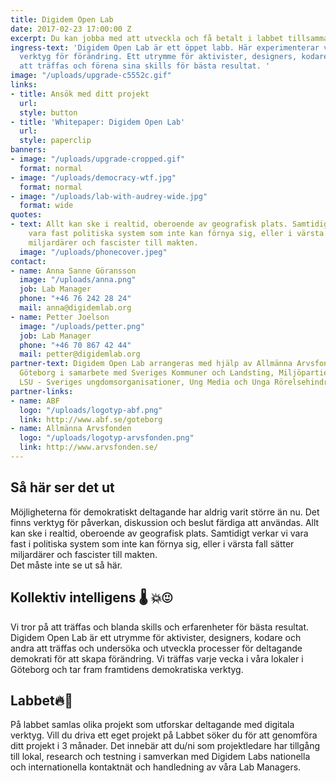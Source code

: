 ```yaml
---
title: Digidem Open Lab
date: 2017-02-23 17:00:00 Z
excerpt: Du kan jobba med att utveckla och få betalt i labbet tillsammans med andra
ingress-text: 'Digidem Open Lab är ett öppet labb. Här experimenterar vi med framtidens
  verktyg för förändring. Ett utrymme för aktivister, designers, kodare och andra
  att träffas och förena sina skills för bästa resultat. '
image: "/uploads/upgrade-c5552c.gif"
links:
- title: Ansök med ditt projekt
  url: 
  style: button
- title: 'Whitepaper: Digidem Open Lab'
  url: 
  style: paperclip
banners:
- image: "/uploads/upgrade-cropped.gif"
  format: normal
- image: "/uploads/democracy-wtf.jpg"
  format: normal
- image: "/uploads/lab-with-audrey-wide.jpg"
  format: wide
quotes:
- text: Allt kan ske i realtid, oberoende av geografisk plats. Samtidigt verkar vi
    vara fast politiska system som inte kan förnya sig, eller i värsta fall sätter
    miljardärer och fascister till makten.
  image: "/uploads/phonecover.jpeg"
contact:
- name: Anna Sanne Göransson
  image: "/uploads/anna.png"
  job: Lab Manager
  phone: "+46 76 242 28 24"
  mail: anna@digidemlab.org
- name: Petter Joelson
  image: "/uploads/petter.png"
  job: Lab Manager
  phone: "+46 70 867 42 44"
  mail: petter@digidemlab.org
partner-text: Digidem Open Lab arrangeras med hjälp av Allmänna Arvsfonden och ABF
  Göteborg i samarbete med Sveriges Kommuner och Landsting, Miljöpartiet de Gröna,
  LSU - Sveriges ungdomsorganisationer, Ung Media och Unga Rörelsehindrade Göteborgsklubben.
partner-links:
- name: ABF
  logo: "/uploads/logotyp-abf.png"
  link: http://www.abf.se/goteborg
- name: Allmänna Arvsfonden
  logo: "/uploads/logotyp-arvsfonden.png"
  link: http://www.arvsfonden.se/
---
```


## Så här ser det ut
Möjligheterna för demokratiskt deltagande har aldrig varit större än nu. Det finns verktyg för påverkan, diskussion och beslut färdiga att användas. Allt kan ske i realtid, oberoende av geografisk plats. Samtidigt verkar vi vara fast i politiska system som inte kan förnya sig, eller i värsta fall sätter miljardärer och fascister till makten.  
Det måste inte se ut så här.

## Kollektiv intelligens :thermometer: :boom::heart_eyes:
Vi tror på att träffas och blanda skills och erfarenheter för bästa resultat. Digidem Open Lab är ett utrymme för aktivister, designers, kodare och andra att träffas och undersöka och utveckla processer för deltagande demokrati för att skapa förändring. Vi träffas varje vecka i våra lokaler i Göteborg och tar fram framtidens demokratiska verktyg.

## Labbet:fire::seedling:
På labbet samlas olika projekt som utforskar deltagande med digitala verktyg. Vill du driva ett eget projekt på Labbet söker du för att genomföra ditt projekt i 3 månader. Det innebär att du/ni som projektledare har tillgång till lokal, research och testning i samverkan med Digidem Labs nationella och internationella kontaktnät och handledning av våra Lab Managers.
